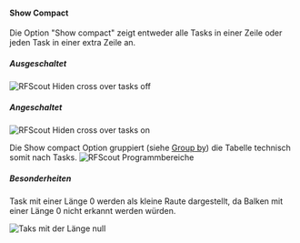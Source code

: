 #### Show Compact

Die Option "Show compact" zeigt entweder alle Tasks in einer Zeile oder jeden Task in einer extra Zeile an.

##### Ausgeschaltet
![RFScout Hiden cross over tasks off](Bilder/RF_SCOUT_show_compact_off.png)
##### Angeschaltet
![RFScout Hiden cross over tasks on](Bilder/RF_SCOUT_show_compact_on.png)

Die Show compact Option gruppiert (siehe [Group by](#group-by)) die Tabelle technisch somit nach Tasks.
![RFScout Programmbereiche](Bilder/RF_SCOUT_show_compact_groupby_task.png)

##### Besonderheiten
Task mit einer Länge 0 werden als kleine Raute dargestellt, da Balken mit einer Länge 0 nicht erkannt werden würden.

![Taks mit der Länge null](Bilder/RF_SCOUT_Task-Laenge_null.png)